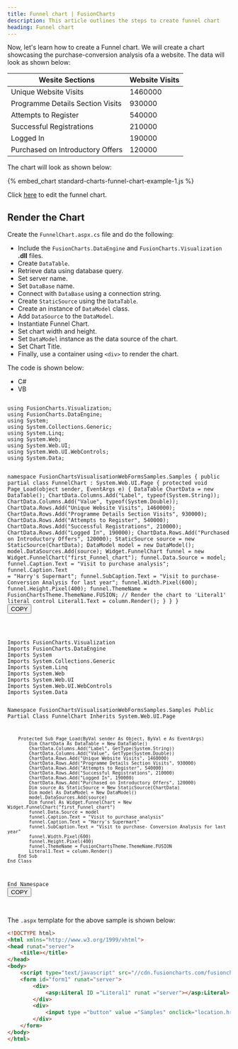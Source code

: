 ```yaml
---
title: Funnel chart | FusionCharts
description: This article outlines the steps to create funnel chart
heading: Funnel chart
---
```


Now, let's learn how to create a Funnel chart. We will create a chart showcasing the purchase-conversion analysis ofa a website. The data will look as shown below:

| Wesite Sections                  | Website Visits |
| -------------------------------- | -------------- |
| Unique Website Visits            | 1460000        |
| Programme Details Section Visits | 930000         |
| Attempts to Register             | 540000         |
| Successful Registrations         | 210000         |
| Logged In                        | 190000         |
| Purchased on Introductory Offers | 120000         |

The chart will look as shown below:

{% embed_chart standard-charts-funnel-chart-example-1.js %}

Click [here](https://dotnetfiddle.net/FWAZel) to edit the funnel chart.

## Render the Chart

Create the `FunnelChart.aspx.cs` file and do the following:

* Include the `FusionCharts.DataEngine` and `FusionCharts.Visualization` **.dll** files. 
* Create `DataTable`.
* Retrieve data using database query.
* Set server name.
* Set `DataBase` name.
* Connect with `DataBase` using a connection string.
* Create `StaticSource` using the `DataTable`.
* Create an instance of `DataModel` class.
* Add `DataSource` to the `DataModel`.
* Instantiate Funnel Chart.
* Set chart width and height.
* Set `DataModel` instance as the data source of the chart.
* Set Chart Title.
* Finally, use a container using `<div>` to render the chart.

The code is shown below:

<div class="code-wrapper">
<ul class='code-tabs extra-tabs'>
    <li class='active'><a data-toggle='csharp'>C#</a></li>
    <li><a data-toggle='vb'>VB</a></li>
</ul>
<div class='tab-content extra-tabs'>

<div class='tab csharp-tab active'>
<pre><code class="language-csharp">
using FusionCharts.Visualization;
using FusionCharts.DataEngine;
using System;
using System.Collections.Generic;
using System.Linq;
using System.Web;
using System.Web.UI;
using System.Web.UI.WebControls;
using System.Data;

namespace FusionChartsVisualisationWebFormsSamples.Samples 
{
    public partial class FunnelChart : System.Web.UI.Page 
    {
        protected void Page_Load(object sender, EventArgs e)
        {
            DataTable ChartData = new DataTable();
            ChartData.Columns.Add("Label", typeof(System.String));
            ChartData.Columns.Add("Value", typeof(System.Double));
            ChartData.Rows.Add("Unique Website Visits", 1460000);
            ChartData.Rows.Add("Programme Details Section Visits", 930000);
            ChartData.Rows.Add("Attempts to Register", 540000);
            ChartData.Rows.Add("Successful Registrations", 210000);
            ChartData.Rows.Add("Logged In", 190000);
            ChartData.Rows.Add("Purchased on Introductory Offers", 120000);
            StaticSource source = new StaticSource(ChartData);
            DataModel model = new DataModel();
            model.DataSources.Add(source);
            Widget.FunnelChart funnel = new Widget.FunnelChart("first_Funnel_chart");
            funnel.Data.Source = model;
            funnel.Caption.Text = "Visit to purchase analysis";
            funnel.Caption.Text = "Harry's Supermart";
            funnel.SubCaption.Text = "Visit to purchase- Conversion Analysis for last year";
            funnel.Width.Pixel(600);
            funnel.Height.Pixel(400);
            funnel.ThemeName = FusionChartsTheme.ThemeName.FUSION;
            // Render the chart to 'Literal1' literal control
            Literal1.Text = column.Render();
        }
    }
}
</code><button class='btn btn-outline-secondary btn-copy' title='Copy to clipboard'>COPY</button>

</pre>
</div>

<div class='tab vb-tab'>
<pre><code class="language-csharp">
Imports FusionCharts.Visualization
Imports FusionCharts.DataEngine
Imports System
Imports System.Collections.Generic
Imports System.Linq
Imports System.Web
Imports System.Web.UI
Imports System.Web.UI.WebControls
Imports System.Data

Namespace FusionChartsVisualisationWebFormsSamples.Samples
    Public Partial Class FunnelChart
        Inherits System.Web.UI.Page

        Protected Sub Page_Load(ByVal sender As Object, ByVal e As EventArgs)
            Dim ChartData As DataTable = New DataTable()
            ChartData.Columns.Add("Label", GetType(System.String))
            ChartData.Columns.Add("Value", GetType(System.Double))
            ChartData.Rows.Add("Unique Website Visits", 1460000)
            ChartData.Rows.Add("Programme Details Section Visits", 930000)
            ChartData.Rows.Add("Attempts to Register", 540000)
            ChartData.Rows.Add("Successful Registrations", 210000)
            ChartData.Rows.Add("Logged In", 190000)
            ChartData.Rows.Add("Purchased on Introductory Offers", 120000)
            Dim source As StaticSource = New StaticSource(ChartData)
            Dim model As DataModel = New DataModel()
            model.DataSources.Add(source)
            Dim funnel As Widget.FunnelChart = New Widget.FunnelChart("first_Funnel_chart")
            funnel.Data.Source = model
            funnel.Caption.Text = "Visit to purchase analysis"
            funnel.Caption.Text = "Harry's Supermart"
            funnel.SubCaption.Text = "Visit to purchase- Conversion Analysis for last year"
            funnel.Width.Pixel(600)
            funnel.Height.Pixel(400)
            funnel.ThemeName = FusionChartsTheme.ThemeName.FUSION
            Literal1.Text = column.Render()
        End Sub
    End Class
End Namespace
</code><button class='btn btn-outline-secondary btn-copy' title='Copy to clipboard'>COPY</button>

</pre>
</div>
</div>
</div>

The `.aspx` template for the above sample is shown below:

```html
<!DOCTYPE html>
<html xmlns="http://www.w3.org/1999/xhtml">
<head runat="server">
    <title></title>
</head>
<body>
    <script type="text/javascript" src="//cdn.fusioncharts.com/fusioncharts/latest/fusioncharts.js"></script>
    <form id="form1" runat="server">
        <div>
            <asp:Literal ID ="Literal1" runat ="server"></asp:Literal>
        </div>
        <div>
            <input type ="button" value ="Samples" onclick="location.href = 'Index.aspx';" />
        </div>
    </form>
</body>
</html>
```
